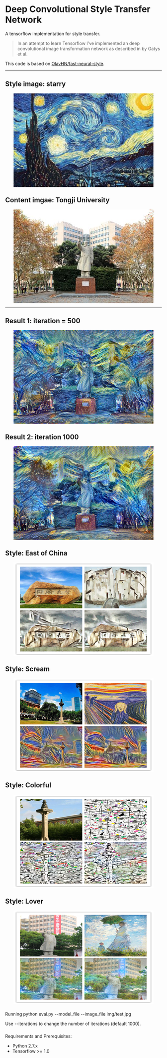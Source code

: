 # Deep Convolutional Style Transfer Network
A tensorflow implementation for style transfer.

>   In an attempt to learn Tensorflow I've implemented an deep convolutional image transformation network as described in  by Gatys et al.

This code is based on [OlavHN/fast-neural-style](https://github.com/OlavHN/fast-neural-style).

*****


Style image: starry  
---
<div  align="center"> 
<img src="examples/2-style2.jpg" width = "450" height = "300" alt="starry" align=center />
</div>

Content imgae: Tongji University
---
<div  align="center"> 
<img src="examples/012-content.jpg" width = "450" height = "300" alt="Chairman Mao" align=center />
</div>

---
Result 1: iteration = 500
---
<div  align="center"> 
<img src="examples/tongji20_iter_500.jpg" width = "450" height = "300"  align=center />
</div>

Result 2: iteration 1000
---
<div  align="center"> 
<img src="examples/tongji20.jpg" width = "450" height = "300"  align=center />
</div>

###
 Style: East of China
 ---
 <div  align="center"> 
<img src="examples/444.png" width = "450" height = "300"  align=center />
</div>

###
Style: Scream
---
<div  align="center"> 
<img src="examples/333.png" width = "450" height = "300"  align=center />
</div>

###
Style: Colorful
---
<div  align="center"> 
<img src="examples/222.png" width = "450" height = "300"  align=center />
</div>

###
Style: Lover
---
<div  align="center"> 
<img src="examples/111.png" width = "450" height = "300"  align=center />
</div>

###
Running
    python eval.py --model_file <your path to wave.ckpt-done> --image_file img/test.jpg

Use --iterations to change the number of iterations (default 1000).

###
Requirements and Prerequisites:

* Python 2.7.x
* Tensorflow >= 1.0
